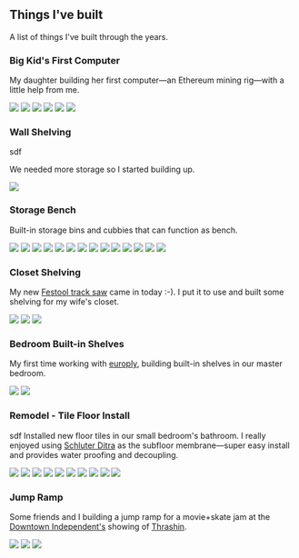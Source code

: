 ## Things I've built

A list of things I've built through the years.

### Big Kid's First Computer

My daughter building her first computer&mdash;an Ethereum mining rig&mdash;with a little help from me.

<section class="cf flex flex-wrap">
  <img src="/static/images/mining1.jpg" class="w-20 pb2 mr2">
  <img src="/static/images/mining2.jpg" class="w-20 pb2 mr2">
  <img src="/static/images/mining3.jpg" class="w-20 pb2 mr2">
  <img src="/static/images/mining4.jpg" class="w-20 pb2 mr2">
  <img src="/static/images/mining5.jpg" class="w-20 pb2 mr2">
  <img src="/static/images/mining6.jpg" class="w-20 pb2 mr2">
</section>

### Wall Shelving
sdf

We needed more storage so I started building up.

<section class="cf flex flex-wrap">
  <img src="/static/images/wall-shelf.jpg" class="w-40 pb2 mr2">
</section>

### Storage Bench

Built-in storage bins and cubbies that can function as bench.

<section class="cf flex flex-wrap">
  <img src="/static/images/storagebench0.jpg" class="w-20 pb2 mr2">
  <img src="/static/images/storagebench1.jpg" class="w-20 pb2 mr2">
  <img src="/static/images/storagebench2.jpg" class="w-20 pb2 mr2">
  <img src="/static/images/storagebench3.jpg" class="w-20 pb2 mr2">
  <img src="/static/images/storagebench4.jpg" class="w-20 pb2 mr2">
  <img src="/static/images/storagebench5.jpg" class="w-20 pb2 mr2">
  <img src="/static/images/storagebench7.jpg" class="w-20 pb2 mr2">
  <img src="/static/images/storagebench8.jpg" class="w-20 pb2 mr2">
  <img src="/static/images/storagebench9.jpg" class="w-20 pb2 mr2">
  <img src="/static/images/storagebench10.jpg" class="w-20 pb2 mr2">
  <img src="/static/images/storagebench11.jpg" class="w-20 pb2 mr2">
  <img src="/static/images/storagebench12.jpg" class="w-20 pb2 mr2">
  <img src="/static/images/storagebench13.jpg" class="w-20 pb2 mr2">
  <img src="/static/images/storagebench14.jpg" class="w-20 pb2 mr2">
</section>

### Closet Shelving

My new [Festool track saw](https://www.festoolusa.com/products/sawing/track-saws/576011---ts-55-req-f-plus-us) came in today :-). I put it to use and built some shelving for my wife's closet.
<section class="cf flex flex-wrap">
  <img src="/static/images/masterclosetshelf1.jpg" class="w-30 pb2 mr2">
  <img src="/static/images/masterclosetshelf2.jpg" class="w-30 pb2 mr2">
  <img src="/static/images/masterclosetshelf3.jpg" class="w-30 pb2 mr2">
</section>

### Bedroom Built-in Shelves

My first time working with [europly](https://www.columbiaforestproducts.com/product/europly-plus/), building built-in shelves in our master bedroom.
<section class="cf flex flex-wrap">
  <!-- <img src="/static/images/mastershelf0.jpg" class="w-30 pb2 mr2">
  <img src="/static/images/mastershelf1.jpg" class="w-30 pb2 mr2">
  <img src="/static/images/mastershelf2.jpg" class="w-30 pb2 mr2">
  <img src="/static/images/mastershelf3.jpg" class="w-30 pb2 mr2">
  <img src="/static/images/mastershelf4.jpg" class="w-30 pb2 mr2">
  <img src="/static/images/mastershelf5.jpg" class="w-30 pb2 mr2"> -->
  <img src="/static/images/mastershelf6.jpg" class="w-30 pb2 mr2">
  <img src="/static/images/mastershelf7.jpg" class="w-30 pb2 mr2">
</section>

### Remodel - Tile Floor Install

sdf
Installed new floor tiles in our small bedroom's bathroom. I really enjoyed using [Schluter Ditra](https://www.schluter.com/schluter-us/en_US/Membranes/Uncoupling-DITRA/Schluter%C2%AE-DITRA-&-DITRA-XL/p/DITRA) as the subfloor membrane&mdash;super easy install and provides water proofing and decoupling.

<section class="cf flex flex-wrap">
  <img src="/static/images/bathroom2-0.jpg" class="w-30 pb2 mr2">
  <img src="/static/images/bathroom2-1.jpg" class="w-30 pb2 mr2">
  <img src="/static/images/bathroom2-2.jpg" class="w-30 pb2 mr2">
  <img src="/static/images/bathroom2-5.jpg" class="w-30 pb2 mr2">
  <img src="/static/images/bathroom2-6.jpg" class="w-30 pb2 mr2">
  <img src="/static/images/bathroom2-7.jpg" class="w-30 pb2 mr2">
  <img src="/static/images/bathroom2-8.jpg" class="w-30 pb2 mr2">
  <img src="/static/images/bathroom2-9.jpg" class="w-30 pb2 mr2">
  <img src="/static/images/bathroom2-10.jpg" class="w-30 pb2 mr2">
  <img src="/static/images/bathroom2-11.jpg" class="w-30 pb2 mr2">
</section>

### Jump Ramp
Some friends and I building a jump ramp for a movie+skate jam at the [Downtown Independent's](https://downtownindependent.com/about-our-theater/) showing of [Thrashin](https://www.imdb.com/title/tt0092085/).



<section class="cf flex flex-wrap">
  <img src="/static/images/ramp1.jpg" class="w-30 pb2 mr2">
  <img src="/static/images/ramp2.jpg" class="w-30 pb2 mr2">
  <img src="/static/images/ramp3.jpg" class="w-30 pb2">
</section>



